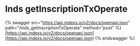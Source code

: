 # Inds getInscriptionTxOperate

{% swagger src="https://api.indexs.io/v2/docs/openapi.json" path="/inds_getInscriptionTxOperate" method="post" %}
[https://api.indexs.io/v2/docs/openapi.json](https://api.indexs.io/v2/docs/openapi.json)
{% endswagger %}
